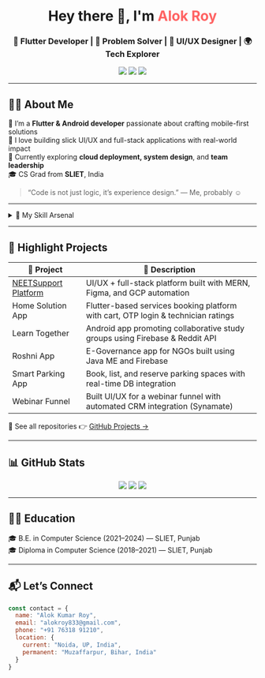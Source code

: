 <h1 align="center">Hey there 👋, I'm <span style="color:#FF6363;">Alok Roy</span></h1>
<h3 align="center">🚀 Flutter Developer | 🧠 Problem Solver | 🎨 UI/UX Designer | 🌍 Tech Explorer</h3>

<p align="center">
  <a href="https://alokroy.netlify.app"><img src="https://img.shields.io/badge/🌐 Portfolio-Visit-orange?style=for-the-badge&logo=firefox-browser" /></a>
  <a href="mailto:alokroy833@gmail.com"><img src="https://img.shields.io/badge/Gmail-Contact-red?style=for-the-badge&logo=gmail" /></a>
  <a href="https://linkedin.com/in/alok-roy"><img src="https://img.shields.io/badge/LinkedIn-Connect-blue?style=for-the-badge&logo=linkedin" /></a>
</p>

---

## 👨‍💻 About Me

🎯 I’m a **Flutter & Android developer** passionate about crafting mobile-first solutions  
🎨 I love building slick UI/UX and full-stack applications with real-world impact  
🧠 Currently exploring **cloud deployment, system design**, and **team leadership**  
🎓 CS Grad from **SLIET**, India  

> “Code is not just logic, it’s experience design.” — Me, probably ☺

---

<details>
  <summary>🧰 My Skill Arsenal</summary>
  <br>

### 🔹 Languages & Frameworks
![Flutter](https://img.shields.io/badge/-Flutter-02569B?style=flat&logo=flutter&logoColor=white)
![Dart](https://img.shields.io/badge/-Dart-0175C2?style=flat&logo=dart&logoColor=white)
![Java](https://img.shields.io/badge/-Java-007396?style=flat&logo=java)
![Python](https://img.shields.io/badge/-Python-3776AB?style=flat&logo=python)
![JavaScript](https://img.shields.io/badge/-JavaScript-F7DF1E?style=flat&logo=javascript&logoColor=black)

### 🔹 Mobile & Backend
![Firebase](https://img.shields.io/badge/-Firebase-FFCA28?style=flat&logo=firebase)
![FastAPI](https://img.shields.io/badge/-FastAPI-009688?style=flat&logo=fastapi)
![Node.js](https://img.shields.io/badge/-Node.js-339933?style=flat&logo=node.js)
![MongoDB](https://img.shields.io/badge/-MongoDB-47A248?style=flat&logo=mongodb)

### 🔹 Tools & Platforms
![Git](https://img.shields.io/badge/-Git-F05032?style=flat&logo=git)
![GCP](https://img.shields.io/badge/-GCP-4285F4?style=flat&logo=google-cloud)
![Figma](https://img.shields.io/badge/-Figma-F24E1E?style=flat&logo=figma)
![Android Studio](https://img.shields.io/badge/-Android%20Studio-3DDC84?style=flat&logo=android-studio)

</details>

---

## 🌟 Highlight Projects

| 🧩 Project | 🚀 Description |
|-----------|----------------|
| [NEETSupport Platform](https://portal.neetsupport.com) | UI/UX + full-stack platform built with MERN, Figma, and GCP automation |
| Home Solution App | Flutter-based services booking platform with cart, OTP login & technician ratings |
| Learn Together | Android app promoting collaborative study groups using Firebase & Reddit API |
| Roshni App | E-Governance app for NGOs built using Java ME and Firebase |
| Smart Parking App | Book, list, and reserve parking spaces with real-time DB integration |
| Webinar Funnel | Built UI/UX for a webinar funnel with automated CRM integration (Synamate) |

📍 See all repositories 👉 [GitHub Projects →](https://github.com/Alok17008?tab=repositories)

---

## 📊 GitHub Stats

<p align="center">
  <img src="https://github-readme-stats.vercel.app/api?username=Alok17008&show_icons=true&theme=radical" />
  <img src="https://github-readme-stats.vercel.app/api/top-langs/?username=Alok17008&layout=compact&theme=radical" />
  <img src="https://streak-stats.demolab.com?user=Alok17008&theme=radical&hide_border=false" />
</p>

---

## 🧑‍🎓 Education

🎓 B.E. in Computer Science (2021–2024) — SLIET, Punjab  
🎓 Diploma in Computer Science (2018–2021) — SLIET, Punjab

---

## 📬 Let’s Connect

```js
const contact = {
  name: "Alok Kumar Roy",
  email: "alokroy833@gmail.com",
  phone: "+91 76318 91210",
  location: {
    current: "Noida, UP, India",
    permanent: "Muzaffarpur, Bihar, India"
  }
}
